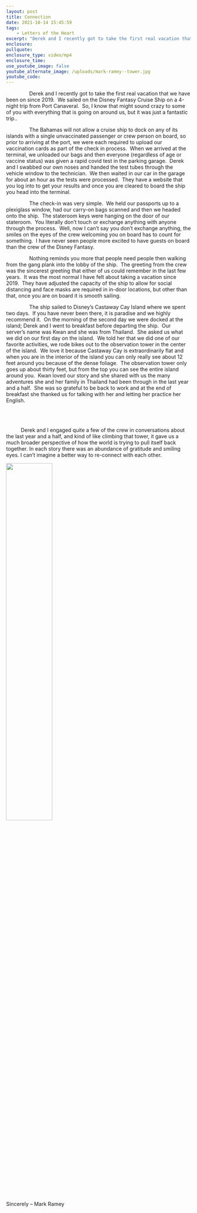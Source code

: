 ```yaml
---
layout: post
title: Connection
date: 2021-10-14 15:45:59
tags:
    - Letters of the Heart
excerpt: "Derek and I recently got to take the first real vacation that we have been on since 2019.\_"
enclosure:
pullquote:
enclosure_type: video/mp4
enclosure_time:
use_youtube_image: false
youtube_alternate_image: /uploads/mark-ramey--tower.jpg
youtube_code:
---
```

&nbsp; &nbsp; &nbsp; &nbsp; &nbsp; &nbsp; &nbsp; &nbsp; Derek and I recently got to take the first real vacation that we have been on since 2019.&nbsp; We sailed on the Disney Fantasy Cruise Ship on a 4-night trip from Port Canaveral.&nbsp; So, I know that might sound crazy to some of you with everything that is going on around us, but it was just a fantastic trip..&nbsp;

&nbsp; &nbsp; &nbsp; &nbsp; &nbsp; &nbsp; &nbsp; &nbsp; The Bahamas will not allow a cruise ship to dock on any of its islands with a single unvaccinated passenger or crew person on board, so prior to arriving at the port, we were each required to upload our vaccination cards as part of the check in process.&nbsp; When we arrived at the terminal, we unloaded our bags and then everyone (regardless of age or vaccine status) was given a rapid covid test in the parking garage.&nbsp; Derek and I swabbed our own noses and handed the test tubes through the vehicle window to the technician.&nbsp; We then waited in our car in the garage for about an hour as the tests were processed.&nbsp; They have a website that you log into to get your results and once you are cleared to board the ship you head into the terminal.&nbsp;

&nbsp; &nbsp; &nbsp; &nbsp; &nbsp; &nbsp; &nbsp; &nbsp; The check-in was very simple.&nbsp; We held our passports up to a plexiglass window, had our carry-on bags scanned and then we headed onto the ship.&nbsp; The stateroom keys were hanging on the door of our stateroom.&nbsp; You literally don’t touch or exchange anything with anyone through the process.&nbsp; Well, now I can’t say you don’t exchange anything, the smiles on the eyes of the crew welcoming you on board has to count for something.&nbsp; I have never seen people more excited to have guests on board than the crew of the Disney Fantasy.&nbsp;

&nbsp; &nbsp; &nbsp; &nbsp; &nbsp; &nbsp; &nbsp; &nbsp; Nothing reminds you more that people need people then walking from the gang plank into the lobby of the ship.&nbsp; The greeting from the crew was the sincerest greeting that either of us could remember in the last few years.&nbsp; It was the most normal I have felt about taking a vacation since 2019.&nbsp; They have adjusted the capacity of the ship to allow for social distancing and face masks are required in in-door locations, but other than that, once you are on board it is smooth sailing.

&nbsp; &nbsp; &nbsp; &nbsp; &nbsp; &nbsp; &nbsp; &nbsp; The ship sailed to Disney’s Castaway Cay Island where we spent two days.&nbsp; If you have never been there, it is paradise and we highly recommend it.&nbsp; On the morning of the second day we were docked at the island; Derek and I went to breakfast before departing the ship.&nbsp; Our server’s name was Kwan and she was from Thailand.&nbsp; She asked us what we did on our first day on the island.&nbsp; We told her that we did one of our favorite activities, we rode bikes out to the observation tower in the center of the island.&nbsp; We love it because Castaway Cay is extraordinarily flat and when you are in the interior of the island you can only really see about 12 feet around you because of the dense foliage.&nbsp; The observation tower only goes up about thirty feet, but from the top you can see the entire island around you.&nbsp; Kwan loved our story and she shared with us the many adventures she and her family in Thailand had been through in the last year and a half.&nbsp; She was so grateful to be back to work and at the end of breakfast she thanked us for talking with her and letting her practice her English.

<div class="row" style="margin: 4rem 0;"><div class="col-sm-7"><p style="text-indent: 40px;">Derek and I engaged quite a few of the crew in conversations about the last year and a half, and kind of like climbing that tower, it gave us a much broader perspective of how the world is trying to pull itself back together. In each story there was an abundance of gratitude and smiling eyes. I can&rsquo;t imagine a better way to re-connect with each other.</p></div><div class="col-sm-5"><img width="50%" src="https://vyralmarketing.s3.amazonaws.com/Mark+Ramey/LotH/2021/Mark+Ramey-+Tower.jpg" /></div></div>

Sincerely – Mark Ramey

